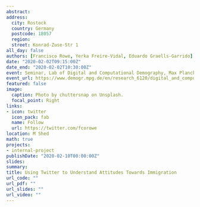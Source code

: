 ```yaml
---
abstract: 
address:
  city: Rostock
  country: Germany
  postcode: 18057
  region: 
  street: Konrad-Zuse-Str 1
all_day: false
authors: [Francisco Rowe, Yerka Freire-Vidal, Eduardo Graells-Garrido]
date: "2020-02-02T09:15:00Z"
date_end: "2020-02-02T10:30:00Z"
event: Seminar, Lab of Digital and Computational Demography, Max Planck Institute for Demographic Research
event_url: https://www.demogr.mpg.de/en/research_6120/digital_and_computational_demography_5555/details/
featured: false
image:
  caption: Photo by chuttersnap on Unsplash.
  focal_point: Right
links:
- icon: twitter
  icon_pack: fab
  name: Follow
  url: https://twitter.com/fcorowe
location: M Shed
math: true
projects:
- internal-project
publishDate: "2020-02-10T00:00:00Z"
slides: 
summary:
title: Using Twitter to Understand Attitudes Towards Immigration
url_code: ""
url_pdf: ""
url_slides: ""
url_video: ""
---
```

